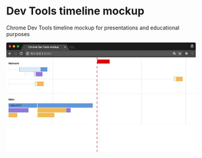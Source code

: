 # Dev Tools timeline mockup

Chrome Dev Tools timeline mockup for presentations and educational purposes

![Dev Tools timeline mockup example](https://raw.githubusercontent.com/JeroenVdb/dev-tools-timeline-mockup/master/example.jpg)
